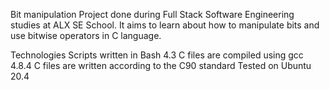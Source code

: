Bit manipulation
Project done during Full Stack Software Engineering studies at ALX SE School. It aims to learn about how to manipulate bits and use bitwise operators in C language.

Technologies
Scripts written in Bash 4.3
C files are compiled using gcc 4.8.4
C files are written according to the C90 standard
Tested on Ubuntu 20.4
